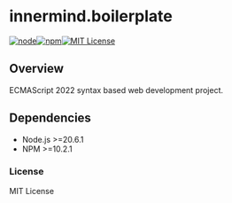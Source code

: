 # innermind.boilerplate

[![node][node]][node-url][![npm][npm]][npm-url][![MIT License][license-image]][license-url]

## Overview

ECMAScript 2022 syntax based web development project.

## Dependencies

- Node.js >=20.6.1
- NPM >=10.2.1

### License

MIT License

[npm]: https://img.shields.io/npm/v/npm
[npm-url]: ![npm](https://img.shields.io/npm/v/npm)
[node]: https://img.shields.io/badge/node-%3E%3D20.6.1-blue
[node-url]: ![node](https://nodejs.org)
[license-url]: LICENSE
[license-image]: http://img.shields.io/badge/license-MIT-000000.svg?style=flat-square
